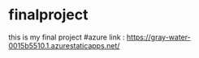 # finalproject
this is my final project
#azure link : https://gray-water-0015b5510.1.azurestaticapps.net/
